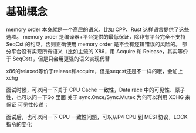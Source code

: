 # 基础概念

memory order 本身就是一个高层的语义，比如 CPP、Rust 这样语言提供了这些选项。
memory order 是编译器+平台提供的最低保证，除非有平台完全不支持 SeqCst 的约束，否则正确使用 memory order 是不会有逻辑错误的风险的。
部分平台没有实现所有语义（比如主流的 X86，用 Acquire 和 Release，其实等价于 SeqCst），但是只会用更强的语义实现代替

x86的relaxed等价于release和acquire，但是seqcst还是不一样的哦，会加上xchg

面试时候，可以问一下关于 CPU Cache 一致性，Data race 中的可见性、原子性，也可以问一下Go 里面 关于 sync.Once/Sync.Mutex 为何可以利用 XCHG 来保证 可见性传递；

面试后，也可以问一下 CPU 一致性问题，可以从P4 CPU 到 MESI 协议，LOCK 指令的变化




